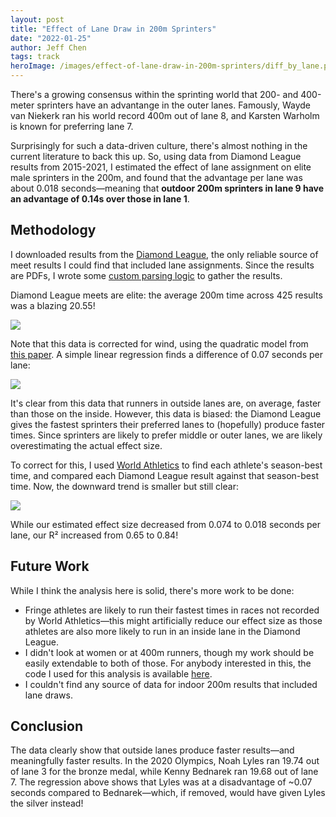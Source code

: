 ```yaml
---
layout: post
title: "Effect of Lane Draw in 200m Sprinters"
date: "2022-01-25"
author: Jeff Chen
tags: track
heroImage: /images/effect-of-lane-draw-in-200m-sprinters/diff_by_lane.png
---
```


There's a growing consensus within the sprinting world that 200- and 400-meter sprinters have an advantange in the outer lanes. Famously, Wayde van Niekerk ran his world record 400m out of lane 8, and Karsten Warholm is known for preferring lane 7.

Surprisingly for such a data-driven culture, there's almost nothing in the current literature to back this up. So, using data from Diamond League results from 2015-2021, I estimated the effect of lane assignment on elite male sprinters in the 200m, and found that the advantage per lane was about 0.018 seconds—meaning that **outdoor 200m sprinters in lane 9 have an advantage of 0.14s over those in lane 1**.

<!-- excerpt -->

## Methodology

I downloaded results from the [Diamond League](https://www.diamondleague.com/lists-results/archive/2015/), the only reliable source of meet results I could find that included lane assignments. Since the results are PDFs, I wrote some [custom parsing logic](https://github.com/jchen1/200m-lane-analysis/blob/master/src/lane_analysis/pdf.clj) to gather the results.

Diamond League meets are elite: the average 200m time across 425 results was a blazing 20.55!

![](/images/effect-of-lane-draw-in-200m-sprinters/box_by_lane.png)

Note that this data is corrected for wind, using the quadratic model from [this paper](https://www.tandfonline.com/doi/full/10.1080/17461391.2018.1480062). A simple linear regression finds a difference of 0.07 seconds per lane:

![](/images/effect-of-lane-draw-in-200m-sprinters/regression_by_lane.png)

It's clear from this data that runners in outside lanes are, on average, faster than those on the inside. However, this data is biased: the Diamond League gives the fastest sprinters their preferred lanes to (hopefully) produce faster times. Since sprinters are likely to prefer middle or outer lanes, we are likely overestimating the actual effect size.

To correct for this, I used [World Athletics](https://www.worldathletics.org/athletes) to find each athlete's season-best time, and compared each Diamond League result against that season-best time. Now, the downward trend is smaller but still clear:

![](/images/effect-of-lane-draw-in-200m-sprinters/diff_by_lane.png)

While our estimated effect size decreased from 0.074 to 0.018 seconds per lane, our R² increased from 0.65 to 0.84!

## Future Work

While I think the analysis here is solid, there's more work to be done:

- Fringe athletes are likely to run their fastest times in races not recorded by World Athletics—this might artificially reduce our effect size as those athletes are also more likely to run in an inside lane in the Diamond League.
- I didn't look at women or at 400m runners, though my work should be easily extendable to both of those. For anybody interested in this, the code I used for this analysis is available [here](https://github.com/jchen1/200m-lane-analysis).
- I couldn't find any source of data for indoor 200m results that included lane draws.

## Conclusion

The data clearly show that outside lanes produce faster results—and meaningfully faster results. In the 2020 Olympics, Noah Lyles ran 19.74 out of lane 3 for the bronze medal, while Kenny Bednarek ran 19.68 out of lane 7. The regression above shows that Lyles was at a disadvantage of ~0.07 seconds compared to Bednarek—which, if removed, would have given Lyles the silver instead!
